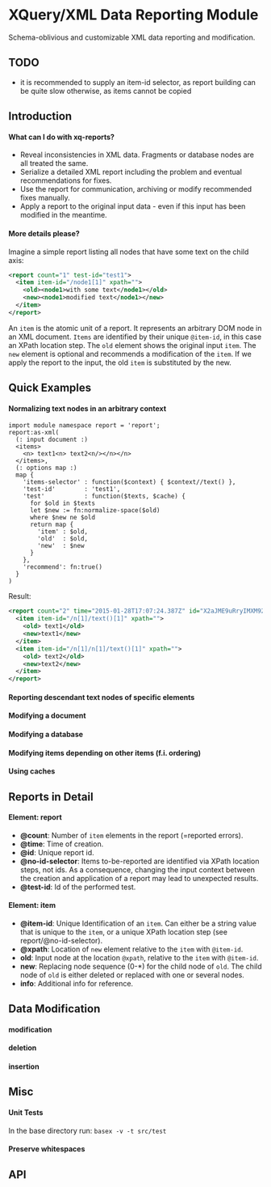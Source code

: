 # XQuery/XML  Data Reporting Module

Schema-oblivious and customizable XML data reporting and modification.

## TODO
* it is recommended to supply an item-id selector, as report building can be quite slow otherwise, as items cannot be copied

## Introduction
#### What can I do with xq-reports?

* Reveal inconsistencies in XML data. Fragments or database nodes are all treated the same.
* Serialize a detailed XML report including the problem and eventual recommendations for fixes.
* Use the report for communication, archiving or modify recommended fixes manually.
* Apply a report to the original input data - even if this input has been modified in the meantime.

#### More details please?

Imagine a simple report listing all nodes that have some text on the child axis:

```xml
<report count="1" test-id="test1">
  <item item-id="/node1[1]" xpath="">
    <old><node1>with some text</node1></old>
    <new><node1>modified text</node1></new>
  </item>
</report>
```

An `item` is the atomic unit of a report. It represents an arbitrary DOM node in an XML document. `Items` are identified by their unique `@item-id`, in this case an XPath location step. The `old` element shows the original input `item`. The `new` element is optional and recommends a modification of the `item`. If we apply the report to the input, the old `item` is substituted by the new.

## Quick Examples
#### Normalizing text nodes in an arbitrary context
```xquery
import module namespace report = 'report';
report:as-xml(
  (: input document :)
  <items>
    <n> text1<n> text2<n/></n></n>
  </items>,
  (: options map :)
  map {
    'items-selector' : function($context) { $context//text() },
    'test-id'        : 'test1',
    'test'           : function($texts, $cache) {
      for $old in $texts
      let $new := fn:normalize-space($old)
      where $new ne $old
      return map {
        'item' : $old,
        'old'  : $old,
        'new'  : $new
      }
    },
    'recommend': fn:true()
  }
)

```

Result:

```xml
<report count="2" time="2015-01-28T17:07:24.387Z" id="X2aJME9uRryIMXM92XXjrA" no-id-selector="true" test-id="test1">
  <item item-id="/n[1]/text()[1]" xpath="">
    <old> text1</old>
    <new>text1</new>
  </item>
  <item item-id="/n[1]/n[1]/text()[1]" xpath="">
    <old> text2</old>
    <new>text2</new>
  </item>
</report>
```
#### Reporting descendant text nodes of specific elements
#### Modifying a document
#### Modifying a database
#### Modifying items depending on other items (f.i. ordering)
#### Using caches

## Reports in Detail
#### Element: report
* **@count**: Number of `item` elements in the report (=reported errors).
* **@time**: Time of creation.
* **@id**: Unique report id.
* **@no-id-selector**: Items to-be-reported are identified via XPath location steps, not ids. As a consequence, changing the input context between the creation and application of a report may lead to unexpected results.
* **@test-id**: Id of the performed test.

#### Element: item
* **@item-id**: Unique Identification of an `item`. Can either be a string value that is unique to the `item`, or a unique XPath location step (see report/@no-id-selector).
* **@xpath**: Location of `new` element relative to the `item` with `@item-id`.
* **old**: Input node at the location `@xpath`, relative to the `item` with `@item-id`.
* **new**: Replacing node sequence (0-*) for the child node of `old`. The child node of `old` is either deleted or replaced with one or several nodes.
* **info**: Additional info for reference.

## Data Modification
#### modification
#### deletion
#### insertion

## Misc
#### Unit Tests
In the base directory run:
`basex -v -t src/test`
#### Preserve whitespaces

## API
